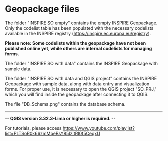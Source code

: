 # Geopackage files



The folder "INSPIRE SO empty" contains the empty INSPIRE Geopackage. Only the codelist table has been populated with the necessary codelists available in the INSPIRE registry (https://inspire.ec.europa.eu/registry).

**Please note: Some codelists within the geopackage have not been published online yet, while others are internal codelists for managing forms.**

The folder "INSPIRE SO with data" contains the INSPIRE Geopackage with sample data.

The folder "INSPIRE SO with data and QGIS project" contains the INSPIRE Geopackage with sample data, along with data entry and visualization forms.
For proper use, it is necessary to open the QGIS project "SO_PRJ," which you will find inside the geopackage after connecting it to QGIS. 


The file "DB_Schema.png" contains the database schema.

---
**-- QGIS version 3.32.3-Lima or higher is required. --**

For tutorials, please access https://www.youtube.com/playlist?list=PLTSoR0k66zmMbeBsY85IzItRI0f5CeqxU
